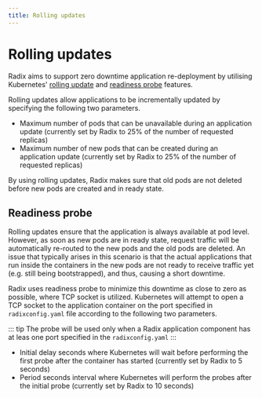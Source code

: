 ```yaml
---
title: Rolling updates
---
```


# Rolling updates

Radix aims to support zero downtime application re-deployment by utilising Kubernetes' [rolling update](https://kubernetes.io/docs/tutorials/kubernetes-basics/update/update-intro/index.md) and [readiness probe](https://kubernetes.io/docs/tasks/configure-pod-container/configure-liveness-readiness-probes/index.md) features.

Rolling updates allow applications to be incrementally updated by specifying the following two parameters.

- Maximum number of pods that can be unavailable during an application update (currently set by Radix to 25% of the number of requested replicas)
- Maximum number of new pods that can be created during an application update (currently set by Radix to 25% of the number of requested replicas)

By using rolling updates, Radix makes sure that old pods are not deleted before new pods are created and in ready state.

## Readiness probe

Rolling updates ensure that the application is always available at pod level. However, as soon as new pods are in ready state, request traffic will be automatically re-routed to the new pods and the old pods are deleted. An issue that typically arises in this scenario is that the actual applications that run inside the containers in the new pods are not ready to receive traffic yet (e.g. still being bootstrapped), and thus, causing a short downtime.

Radix uses readiness probe to minimize this downtime as close to zero as possible, where TCP socket is utilized. Kubernetes will attempt to open a TCP socket to the application container on the port specified in `radixconfig.yaml` file according to the following two parameters.

::: tip
The probe will be used only when a Radix application component has at leas one port specified in the `radixconfig.yaml`
:::

- Initial delay seconds where Kubernetes will wait before performing the first probe after the container has started (currently set by Radix to 5 seconds)
- Period seconds interval where Kubernetes will perform the probes after the initial probe (currently set by Radix to 10 seconds)